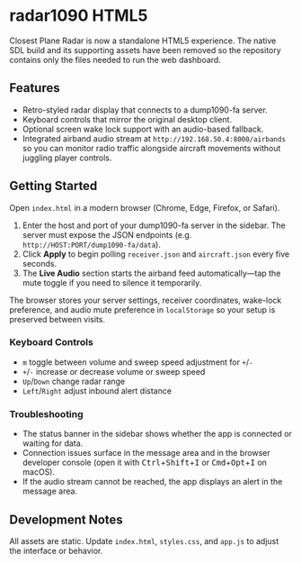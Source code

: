 # radar1090 HTML5

Closest Plane Radar is now a standalone HTML5 experience. The native SDL build and
its supporting assets have been removed so the repository contains only the files
needed to run the web dashboard.

## Features

- Retro-styled radar display that connects to a dump1090-fa server.
- Keyboard controls that mirror the original desktop client.
- Optional screen wake lock support with an audio-based fallback.
- Integrated airband audio stream at `http://192.168.50.4:8000/airbands` so you can
  monitor radio traffic alongside aircraft movements without juggling player controls.

## Getting Started

Open `index.html` in a modern browser (Chrome, Edge, Firefox, or Safari).

1. Enter the host and port of your dump1090-fa server in the sidebar.
   The server must expose the JSON endpoints (e.g. `http://HOST:PORT/dump1090-fa/data`).
2. Click **Apply** to begin polling `receiver.json` and `aircraft.json` every five seconds.
3. The **Live Audio** section starts the airband feed automatically—tap the mute toggle
   if you need to silence it temporarily.

The browser stores your server settings, receiver coordinates, wake-lock preference,
and audio mute preference in `localStorage` so your setup is preserved between visits.

### Keyboard Controls

- `m` toggle between volume and sweep speed adjustment for `+`/`-`
- `+`/`-` increase or decrease volume or sweep speed
- `Up`/`Down` change radar range
- `Left`/`Right` adjust inbound alert distance

### Troubleshooting

- The status banner in the sidebar shows whether the app is connected or waiting for data.
- Connection issues surface in the message area and in the browser developer console
  (open it with <kbd>Ctrl</kbd>+<kbd>Shift</kbd>+<kbd>I</kbd> or <kbd>Cmd</kbd>+<kbd>Opt</kbd>+<kbd>I</kbd> on macOS).
- If the audio stream cannot be reached, the app displays an alert in the message area.

## Development Notes

All assets are static. Update `index.html`, `styles.css`, and `app.js` to adjust the
interface or behavior.
